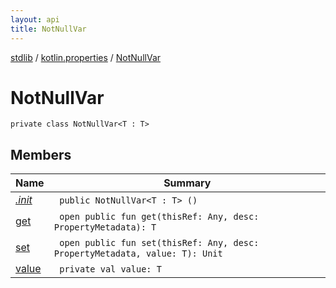 ```yaml
---
layout: api
title: NotNullVar
---
```

[stdlib](../../index.html) / [kotlin.properties](../index.html) / [NotNullVar](index.html)

# NotNullVar

```
private class NotNullVar<T : T> 
```
## Members
| Name | Summary |
|------|---------|
|[*.init*](_init_.html)|&nbsp;&nbsp;`public NotNullVar<T : T> ()`<br>|
|[get](get.html)|&nbsp;&nbsp;`open public fun get(thisRef: Any, desc: PropertyMetadata): T`<br>|
|[set](set.html)|&nbsp;&nbsp;`open public fun set(thisRef: Any, desc: PropertyMetadata, value: T): Unit`<br>|
|[value](value.html)|&nbsp;&nbsp;`private val value: T`<br>|
